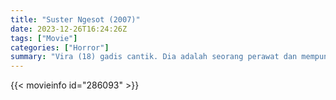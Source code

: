 ```yaml
---
title: "Suster Ngesot (2007)"
date: 2023-12-26T16:24:26Z
tags: ["Movie"]
categories: ["Horror"]
summary: "Vira (18) gadis cantik. Dia adalah seorang perawat dan mempunyai teman bernama Silla (18) gadis cantik, seorang perawat, seksi. Mereka berangkat dari bandung ke Jakarta untuk bekerja sebagai perawat, pekerjaan yang mereka dapatkan..."
---
```


<mux-player stream-type="on-demand"
src="https://kp3d-my.sharepoint.com/personal/ryoo_kp3d_onmicrosoft_com/_layouts/15/download.aspx?share=EdWxDcKC3OZIkBcJGODcX9wBjDwv4NhAcW8X3-HoJkGRFw" prefer-playback="mse" controls>

</mux-player>


{{< movieinfo id="286093" >}}

<script src="https://cdn.jsdelivr.net/npm/@mux/mux-player"></script>

 <script type="application/ld+json ">
{
"@context": "https://schema.org/",
"@type": "VideoObject",
"contentUrl": "https://stream.mux.com/H00blUkNvRrpHX02DxmlKHaeNNN020035oJ7Vu346WmzdqU.m3u8",
"name": "Suster Ngesot (2007)",
"thumbnailUrl": "https://www.themoviedb.org/t/p/original/rF3vBDYX8sYruRpJwv9cqeGhzj8.jpg?width=314&fit_mode=preserve&time=25",
"uploadDate": "2023-11-09T12:38:06Z",
}

</script>